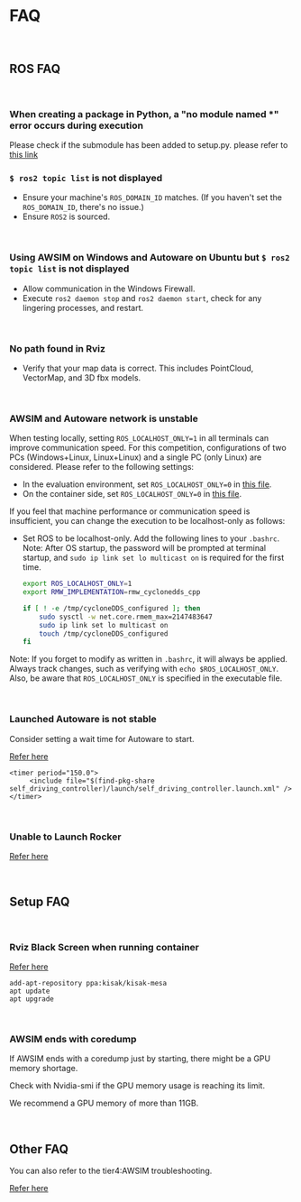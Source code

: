 # FAQ

<br>

## ROS FAQ

<br>

### When creating a package in Python, a "no module named *" error occurs during execution
Please check if the submodule has been added to setup.py.
please refer to [this link](https://zenn.dev/tasada038/articles/5d8ba66aa34b85#setup.py%E3%81%ABsubmodules%E3%81%A8%E3%81%97%E3%81%A6%E3%83%91%E3%83%83%E3%82%B1%E3%83%BC%E3%82%B8%E3%82%92%E8%BF%BD%E5%8A%A0%E3%81%99%E3%82%8B)

### `$ ros2 topic list` is not displayed
- Ensure your machine's `ROS_DOMAIN_ID` matches. (If you haven't set the `ROS_DOMAIN_ID`, there's no issue.)
- Ensure `ROS2` is sourced.

<br>

### Using AWSIM on Windows and Autoware on Ubuntu but `$ ros2 topic list` is not displayed
- Allow communication in the Windows Firewall.
- Execute `ros2 daemon stop` and `ros2 daemon start`, check for any lingering processes, and restart.

<br>

### No path found in Rviz
- Verify that your map data is correct. This includes PointCloud, VectorMap, and 3D fbx models.

<br>

### AWSIM and Autoware network is unstable
When testing locally, setting `ROS_LOCALHOST_ONLY=1` in all terminals can improve communication speed. For this competition, configurations of two PCs (Windows+Linux, Linux+Linux) and a single PC (only Linux) are considered. Please refer to the following settings:
- In the evaluation environment, set `ROS_LOCALHOST_ONLY=0` in [this file](https://github.com/AutomotiveAIChallenge/aichallenge2023-sim/blob/main/docker/evaluation/main.bash).
- On the container side, set `ROS_LOCALHOST_ONLY=0` in [this file](https://github.com/AutomotiveAIChallenge/aichallenge2023-sim/blob/main/docker/Dockerfile).

If you feel that machine performance or communication speed is insufficient, you can change the execution to be localhost-only as follows:
- Set ROS to be localhost-only. Add the following lines to your `.bashrc`. Note: After OS startup, the password will be prompted at terminal startup, and `sudo ip link set lo multicast on` is required for the first time.
  ```bash
  export ROS_LOCALHOST_ONLY=1
  export RMW_IMPLEMENTATION=rmw_cyclonedds_cpp

  if [ ! -e /tmp/cycloneDDS_configured ]; then
      sudo sysctl -w net.core.rmem_max=2147483647
      sudo ip link set lo multicast on
      touch /tmp/cycloneDDS_configured
  fi
  ```
Note: If you forget to modify as written in `.bashrc`, it will always be applied. Always track changes, such as verifying with `echo $ROS_LOCALHOST_ONLY`. Also, be aware that `ROS_LOCALHOST_ONLY` is specified in the executable file.

<br>

### Launched Autoware is not stable

Consider setting a wait time for Autoware to start.

[Refer here](https://github.com/AutomotiveAIChallenge/aichallenge2023-sim/issues/31)

```
<timer period="150.0">
     <include file="$(find-pkg-share self_driving_controller)/launch/self_driving_controller.launch.xml" />
</timer>
```

<br>

### Unable to Launch Rocker

[Refer here](https://github.com/AutomotiveAIChallenge/aichallenge2023-sim/issues/21#issuecomment-1637851299)

<br>

## Setup FAQ

<br>

### Rviz Black Screen when running container

[Refer here](https://github.com/ros2/rviz/issues/948)

```
add-apt-repository ppa:kisak/kisak-mesa
apt update
apt upgrade
```

<br>

### AWSIM ends with coredump

If AWSIM ends with a coredump just by starting, there might be a GPU memory shortage.

Check with Nvidia-smi if the GPU memory usage is reaching its limit.

We recommend a GPU memory of more than 11GB.

<br>

## Other FAQ

You can also refer to the tier4:AWSIM troubleshooting.

[Refer here](https://github.com/tier4/AWSIM/blob/main/docs/DeveloperGuide/TroubleShooting/index.md)